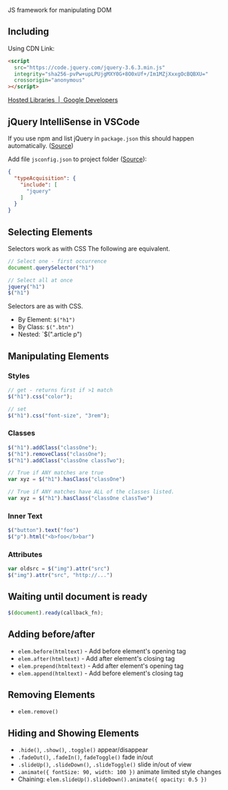 JS framework for manipulating DOM

## Including
Using CDN Link:
```html
<script
  src="https://code.jquery.com/jquery-3.6.3.min.js"
  integrity="sha256-pvPw+upLPUjgMXY0G+8O0xUf+/Im1MZjXxxgOcBQBXU="
  crossorigin="anonymous"
></script>
```

[Hosted Libraries  |  Google Developers](https://developers.google.com/speed/libraries/devguide#jquery)

## jQuery IntelliSense in VSCode
If you use npm and list jQuery in `package.json` this should happen automatically. ([Source](https://stackoverflow.com/questions/41777327/jquery-intellisense-in-vs-code))

Add file `jsconfig.json` to project folder ([Source](https://medium.com/@vibhoragrawal/turning-on-the-auto-complete-for-jquery-in-vscode-1e047738beae)):
```json
{
  "typeAcquisition": {
    "include": [
	  "jquery"
    ]
  }
}
```

## Selecting Elements
Selectors work as with CSS
The following are equivalent.
```javascript
// Select one - first occurrence
document.querySelector("h1")

// Select all at once
jquery("h1")
$("h1")
```

Selectors are as with CSS.
- By Element: `$("h1")`
- By Class: `$(".btn")`
- Nested: `$(".article p")

## Manipulating Elements

### Styles
```javascript
// get - returns first if >1 match
$("h1").css("color");

// set
$("h1").css("font-size", "3rem");
```

### Classes
```javascript
$("h1").addClass("classOne");
$("h1").removeClass("classOne");
$("h1").addClass("classOne classTwo");

// True if ANY matches are true
var xyz = $("h1").hasClass("classOne")  

// True if ANY matches have ALL of the classes listed.
var xyz = $("h1").hasClass("classOne classTwo")
```

### Inner Text
```javascript
$("button").text("foo")
$("p").html("<b>foo</b>bar")
```

### Attributes
```javascript
var oldsrc = $("img").attr("src")
$("img").attr("src", "http://...")
```


## Waiting until document is ready
```javascript
$(document).ready(callback_fn);
```

## Adding before/after
- `elem.before(htmltext)` - Add before element's opening tag
- `elem.after(htmltext)` - Add after element's closing tag
- `elem.prepend(htmltext)` - Add after element's opening tag
- `elem.append(htmltext)` - Add before element's closing tag

## Removing Elements
- `elem.remove()`

## Hiding and Showing Elements
- `.hide()`, `.show()`, `.toggle()` appear/disappear
- `.fadeOut()`, `.fadeIn()`, `fadeToggle()` fade in/out
- `.slideUp()`, `.slideDown()`, `.slideToggle()` slide in/out of view
- `.animate({ fontSize: 90, width: 100 })` animate limited style changes
- Chaining: `elem.slideUp().slideDown().animate({ opacity: 0.5 })`
